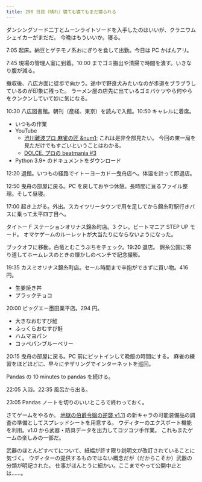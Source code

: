 ```yaml
---
title: 290 日目（晴れ）寝ても寝てもまだ寝られる
---
```


ダンシングソード二丁とムーンライトソードを入手したのはいいが、クラニウムシェイカーがまだだ。
今晩はもういいか。寝る。

7:05 起床。納豆とゲテモノ系おにぎりを食して出勤。今日は PC かばんアリ。

7:45 現場の管理人室に到着。10:00 までゴミ搬出や清掃で時間を潰す。いきなり腹が減る。

撤収後、八広方面に徒歩で向かう。途中で野良犬みたいなのが歩道をブラブラしているのが印象に残った。
ラーメン屋の店先に出ているゴミバケツやら何やらをクンクンしていて妙に気になる。

10:30 八広図書館。朝刊（産経、東京）を読んで入館。10:50 キャレルに着席。

* いつもの作業
* YouTube
  * [渋川難波プロ 麻雀の匠 &num1;](https://www.youtube.com/watch?v=JGkxkOTgBrw) これは是非全部見たい。
    今回の東一局を見ただけでもすごいということはわかる。
  * [DOLCE. プロの beatmania &num;3](https://www.youtube.com/watch?v=to1J9qqakCI)
* Python 3.9+ のドキュメントをダウンロード

12:20 退館。いつもの経路でイトーヨーカドー曳舟店へ。体温を計って即退店。

12:50 曳舟の部屋に戻る。PC を戻しておやつ休憩。長時間に亘るファイル整理。そして昼寝。

17:00 起き上がる。外出。スカイツリータウンで用を足してから錦糸町駅行きバスに乗って太平四丁目へ。

タイトー F ステーションオリナス錦糸町店。3 クレ。ビートマニア STEP UP モード。
オマケゲームのルーレットが大当たりにならないようになった。

ブックオフに移動。白竜とむこうぶちをチェック。19:20 退店。
錦糸公園に寄り道してホームレスのときの懐かしのベンチで記念撮影。

19:35 カスミオリナス錦糸町店。セール時間まで辛抱ができずに買い物。416 円。

* 生姜焼き丼
* ブラックチョコ

20:00 ビッグエー墨田業平店。294 円。

* 大きなおむすび鮭
* ふっくらおむすび鮭
* ハムマヨパン
* コッペパンブルーベリー

20:15 曳舟の部屋に戻る。PC 前にピットインして晩飯の時間にする。
麻雀の練習をほどほどに、早々にテザリングでインターネットを巡回。

Pandas の 10 minutes to pandas を続ける。

22:05 入浴。22:35 風呂から出る。

23:05 Pandas ノートを切りのいいところで終わっておく。

さてゲームをやるか。
[地獄の伯爵令嬢の逆襲 v1.11][bshf21] の新キャラの可能装備品の調査の準備としてスプレッドシートを用意する。
ウディターのエクスポート機能を利用。v1.0 から武器・防具データを出力してコツコツ手作業。
これもまたゲームの楽しみの一部だ。

武器のほとんどすべてについて、紙幅が許す限り説明文が改訂されていることに気づく。
ウディターの提供するものではない概念だが（だからこそか）武器の分類が明記された。
仕事がほんとうに細かい。ここまでやって公開中止とは……。

[bshf21]: https://www.freem.ne.jp/win/game/24805
